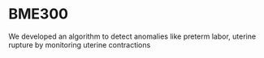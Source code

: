 # BME300
We developed an algorithm to detect anomalies like preterm labor, uterine rupture by monitoring uterine contractions
